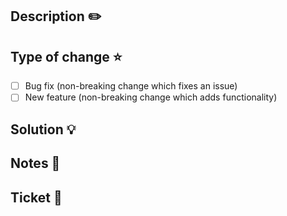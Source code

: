 ## Description ✏️ 
<!-- Please include a summary of the change and which issue is fixed. Please also include relevant motivation and context. List any dependencies that are required for this change.
Fixes # (issue) -->

## Type of change ⭐ 

- [ ] Bug fix (non-breaking change which fixes an issue)
- [ ] New feature (non-breaking change which adds functionality)

## Solution 💡 
<!-- Please describe the tests that you ran to verify your changes. Provide instructions so we can reproduce. Please also list any relevant details for your test configuration -->
<!--
- [ ] Test A
- [ ] Test B
-->
<!-- Add images if available -->
## Notes 📔

## Ticket 🎫 
